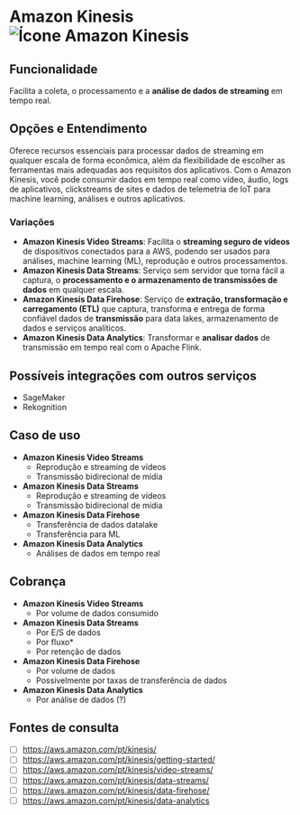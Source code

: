 # Amazon Kinesis ![Ícone Amazon Kinesis](https://icon.icepanel.io/AWS/svg/Analytics/Kinesis.svg)
 
## Funcionalidade  
Facilita a coleta, o processamento e a  **análise de dados de streaming**  em tempo real.


## Opções e Entendimento  
Oferece recursos essenciais para processar dados de streaming em qualquer escala de forma econômica, além da flexibilidade de escolher as ferramentas mais adequadas aos requisitos dos aplicativos. Com o Amazon Kinesis, você pode consumir dados em tempo real como vídeo, áudio, logs de aplicativos, clickstreams de sites e dados de telemetria de IoT para machine learning, análises e outros aplicativos.

### Variações
-   **Amazon Kinesis Video Streams**: Facilita o  **streaming seguro de vídeos**  de dispositivos conectados para a AWS, podendo ser usados para análises, machine learning (ML), reprodução e outros processamentos.
-   **Amazon Kinesis Data Streams**: Serviço sem servidor que torna fácil a captura, o  **processamento e o armazenamento de transmissões de dados**  em qualquer escala.
-   **Amazon Kinesis Data Firehose**: Serviço de  **extração, transformação e carregamento (ETL)**  que captura, transforma e entrega de forma confiável dados de  **transmissão**  para data lakes, armazenamento de dados e serviços analíticos.
-   **Amazon Kinesis Data Analytics**: Transformar e  **analisar dados**  de transmissão em tempo real com o Apache Flink.


## Possíveis integrações com outros serviços  
-   SageMaker
-   Rekognition


## Caso de uso  
-   **Amazon Kinesis Video Streams**
    -   Reprodução e streaming de vídeos
    -   Transmissão bidirecional de mídia
-   **Amazon Kinesis Data Streams**
    -   Reprodução e streaming de vídeos
    -   Transmissão bidirecional de mídia
-   **Amazon Kinesis Data Firehose**
    -   Transferência de dados datalake
    -   Transferência para ML
-   **Amazon Kinesis Data Analytics**
    -   Análises de dados em tempo real


## Cobrança  
-   **Amazon Kinesis Video Streams**
    -   Por volume de dados consumido
-   **Amazon Kinesis Data Streams**
    -   Por E/S de dados
    -   Por fluxo*
    -   Por retenção de dados
-   **Amazon Kinesis Data Firehose**
    -   Por volume de dados
    -   Possivelmente por taxas de transferência de dados
-   **Amazon Kinesis Data Analytics**
    -   Por análise de dados (?)


## Fontes de consulta
- [ ] https://aws.amazon.com/pt/kinesis/
- [ ] https://aws.amazon.com/pt/kinesis/getting-started/
- [ ] https://aws.amazon.com/pt/kinesis/video-streams/
- [ ] https://aws.amazon.com/pt/kinesis/data-streams/
- [ ] https://aws.amazon.com/pt/kinesis/data-firehose/
- [ ] https://aws.amazon.com/pt/kinesis/data-analytics